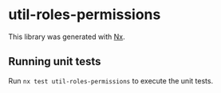 # util-roles-permissions

This library was generated with [Nx](https://nx.dev).

## Running unit tests

Run `nx test util-roles-permissions` to execute the unit tests.
